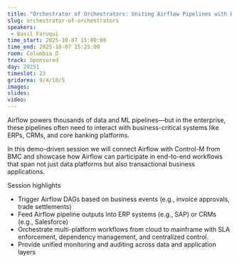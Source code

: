 ```yaml
---
title: "Orchestrator of Orchestrators: Uniting Airflow Pipelines with Business Applications in Production"
slug: orchestrator-of-orchestrators
speakers:
 - Basil Faruqui
time_start: 2025-10-07 15:00:00
time_end: 2025-10-07 15:25:00
room: Columbia D
track: Sponsored
day: 20251
timeslot: 23
gridarea: 9/4/10/5
images: 
slides:
video:
---
```


Airflow powers thousands of data and ML pipelines—but in the enterprise, these pipelines often need to interact with business-critical systems like ERPs, CRMs, and core banking platforms.

In this demo-driven session we will connect Airflow with Control-M from BMC and showcase how Airflow can participate in end-to-end workflows that span not just data platforms but also transactional business applications.

Session highlights

 * Trigger Airflow DAGs based on business events (e.g., invoice approvals, trade settlements)
 * Feed Airflow pipeline outputs into ERP systems (e.g., SAP) or CRMs (e.g., Salesforce)
 * Orchestrate multi-platform workflows from cloud to mainframe with SLA enforcement, dependency management, and centralized control.
 * Provide unified monitoring and auditing across data and application layers